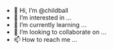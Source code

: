 - 👋 Hi, I’m @childball
- 👀 I’m interested in ...
- 🌱 I’m currently learning ...
- 💞️ I’m looking to collaborate on ...
- 📫 How to reach me ...

<!---
childball/childball is a ✨ special ✨ repository because its `README.md` (this file) appears on your GitHub profile.
You can click the Preview link to take a look at your changes.
--->
